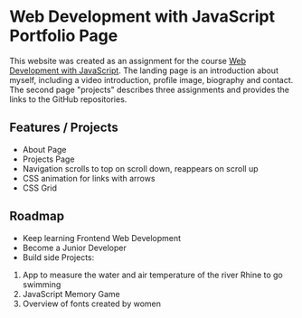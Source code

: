 # Web Development with JavaScript Portfolio Page

This website was created as an assignment for the course [Web Development with JavaScript](https://executive-ed.xpro.mit.edu/web-development-javascript "Web Development with JavaScript"). The landing page is an introduction about myself, including a video introduction, profile image, biography and contact. The second page "projects" describes three assignments and provides the links to the GitHub repositories. 

## Features / Projects

- About Page
- Projects Page
- Navigation scrolls to top on scroll down, reappears on scroll up
- CSS animation for links with arrows
- CSS Grid


## Roadmap

- Keep learning Frontend Web Development
- Become a Junior Developer
- Build side Projects: 
1. App to measure the water and air temperature of the river Rhine to go swimming
2. JavaScript Memory Game
3. Overview of fonts created by women
